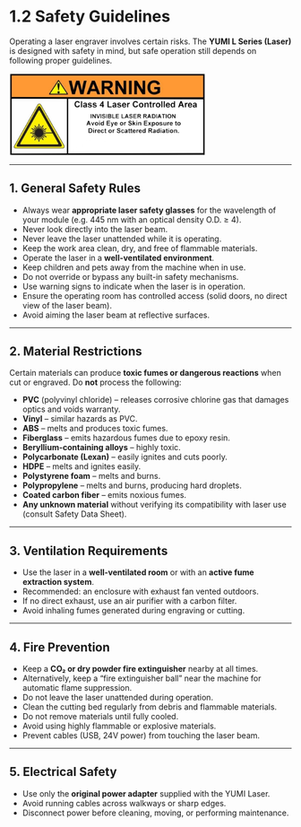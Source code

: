 # 1.2 Safety Guidelines

Operating a laser engraver involves certain risks.
The **YUMI L Series (Laser)** is designed with safety in mind, but safe operation still depends on following proper guidelines.

<img src="../../img/Yumi_laser/Yumi_Laser_Safety/Yumi_Laser_Safety_01.png" width="350" alt="Laser Attention!!!">  

---

## 1. General Safety Rules

* Always wear **appropriate laser safety glasses** for the wavelength of your module (e.g. 445 nm with an optical density O.D. ≥ 4).
* Never look directly into the laser beam.
* Never leave the laser unattended while it is operating.
* Keep the work area clean, dry, and free of flammable materials.
* Operate the laser in a **well-ventilated environment**.
* Keep children and pets away from the machine when in use.
* Do not override or bypass any built-in safety mechanisms.
* Use warning signs to indicate when the laser is in operation.
* Ensure the operating room has controlled access (solid doors, no direct view of the laser beam).
* Avoid aiming the laser beam at reflective surfaces.

---

## 2. Material Restrictions

Certain materials can produce **toxic fumes or dangerous reactions** when cut or engraved.
Do **not** process the following:

* **PVC** (polyvinyl chloride) – releases corrosive chlorine gas that damages optics and voids warranty.
* **Vinyl** – similar hazards as PVC.
* **ABS** – melts and produces toxic fumes.
* **Fiberglass** – emits hazardous fumes due to epoxy resin.
* **Beryllium-containing alloys** – highly toxic.
* **Polycarbonate (Lexan)** – easily ignites and cuts poorly.
* **HDPE** – melts and ignites easily.
* **Polystyrene foam** – melts and burns.
* **Polypropylene** – melts and burns, producing hard droplets.
* **Coated carbon fiber** – emits noxious fumes.
* **Any unknown material** without verifying its compatibility with laser use (consult Safety Data Sheet).

---

## 3. Ventilation Requirements

* Use the laser in a **well-ventilated room** or with an **active fume extraction system**.
* Recommended: an enclosure with exhaust fan vented outdoors.
* If no direct exhaust, use an air purifier with a carbon filter.
* Avoid inhaling fumes generated during engraving or cutting.

---

## 4. Fire Prevention

* Keep a **CO₂ or dry powder fire extinguisher** nearby at all times.
* Alternatively, keep a “fire extinguisher ball” near the machine for automatic flame suppression.
* Do not leave the laser unattended during operation.
* Clean the cutting bed regularly from debris and flammable materials.
* Do not remove materials until fully cooled.
* Avoid using highly flammable or explosive materials.
* Prevent cables (USB, 24V power) from touching the laser beam.

---

## 5. Electrical Safety

* Use only the **original power adapter** supplied with the YUMI Laser.
* Avoid running cables across walkways or sharp edges.
* Disconnect power before cleaning, moving, or performing maintenance.



